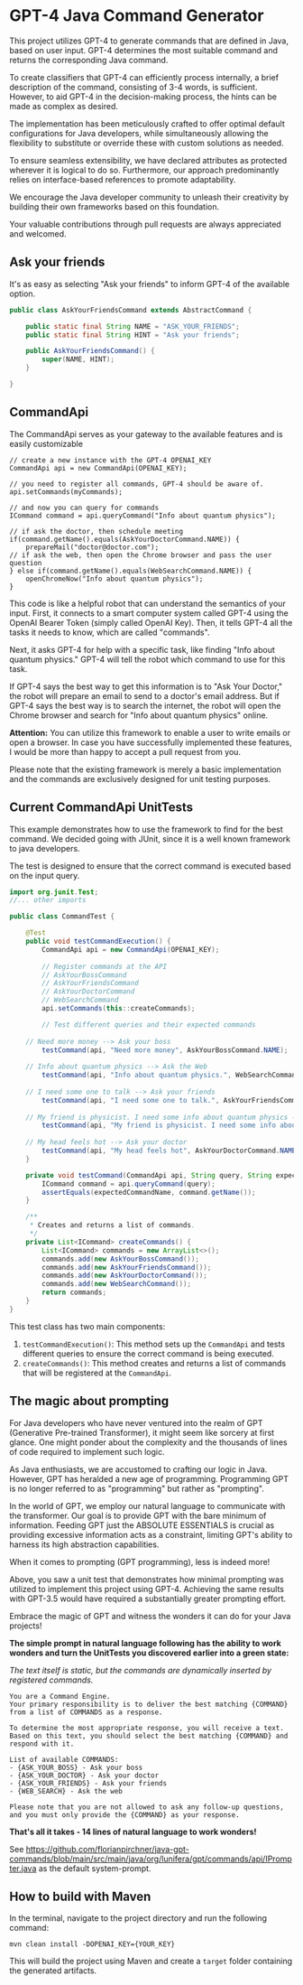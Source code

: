 # GPT-4 Java Command Generator

This project utilizes GPT-4 to generate commands that are defined in Java, based on user input. GPT-4 determines the most suitable command and returns the corresponding Java command.

To create classifiers that GPT-4 can efficiently process internally, a brief description of the command, consisting of 3-4 words, is sufficient. However, to aid GPT-4 in the decision-making process, the hints can be made as complex as desired.

The implementation has been meticulously crafted to offer optimal default configurations for Java developers, while simultaneously allowing the flexibility to substitute or override these with custom solutions as needed.

To ensure seamless extensibility, we have declared attributes as protected wherever it is logical to do so. Furthermore, our approach predominantly relies on interface-based references to promote adaptability.

We encourage the Java developer community to unleash their creativity by building their own frameworks based on this foundation.

Your valuable contributions through pull requests are always appreciated and welcomed.

## Ask your friends

It's as easy as selecting "Ask your friends" to inform GPT-4 of the available option. 

```java
public class AskYourFriendsCommand extends AbstractCommand {

	public static final String NAME = "ASK_YOUR_FRIENDS";
	public static final String HINT = "Ask your friends";

	public AskYourFriendsCommand() {
		super(NAME, HINT);
	}

}
```

## CommandApi
The CommandApi serves as your gateway to the available features and is easily customizable

```
// create a new instance with the GPT-4 OPENAI_KEY
CommandApi api = new CommandApi(OPENAI_KEY);

// you need to register all commands, GPT-4 should be aware of.
api.setCommands(myCommands);

// and now you can query for commands
ICommand command = api.queryCommand("Info about quantum physics");

// if ask the doctor, then schedule meeting
if(command.getName().equals(AskYourDoctorCommand.NAME)) {
	prepareMail("doctor@doctor.com");
// if ask the web, then open the Chrome browser and pass the user question
} else if(command.getName().equals(WebSearchCommand.NAME)) {
	openChromeNow("Info about quantum physics");
}
```

This code is like a helpful robot that can understand the semantics of your input. First, it connects to a smart computer system called GPT-4 using the OpenAI Bearer Token (simply called OpenAI Key). Then, it tells GPT-4 all the tasks it needs to know, which are called "commands".

Next, it asks GPT-4 for help with a specific task, like finding "Info about quantum physics." GPT-4 will tell the robot which command to use for this task.

If GPT-4 says the best way to get this information is to "Ask Your Doctor," the robot will prepare an email to send to a doctor's email address. But if GPT-4 says the best way is to search the internet, the robot will open the Chrome browser and search for "Info about quantum physics" online.

**Attention:**
You can utilize this framework to enable a user to write emails or open a browser. In case you have successfully implemented these features, I would be more than happy to accept a pull request from you. 

Please note that the existing framework is merely a basic implementation and the commands are exclusively designed for unit testing purposes.


## Current CommandApi UnitTests

This example demonstrates how to use the framework to find for the best command. We decided going with JUnit, since it is a well known framework to java developers.

The test is designed to ensure that the correct command is executed based on the input query.

```java
import org.junit.Test;
//... other imports

public class CommandTest {

    @Test
    public void testCommandExecution() {
        CommandApi api = new CommandApi(OPENAI_KEY);
        
        // Register commands at the API
		// AskYourBossCommand
		// AskYourFriendsCommand
		// AskYourDoctorCommand
		// WebSearchCommand
        api.setCommands(this::createCommands);

        // Test different queries and their expected commands
	
	// Need more money --> Ask your boss
        testCommand(api, "Need more money", AskYourBossCommand.NAME);
	
	// Info about quantum physics --> Ask the Web
        testCommand(api, "Info about quantum physics.", WebSearchCommand.NAME);
	
	// I need some one to talk --> Ask your friends
        testCommand(api, "I need some one to talk.", AskYourFriendsCommand.NAME);
	
	// My friend is physicist. I need some info about quantum physics --> Ask your friends
        testCommand(api, "My friend is physicist. I need some info about quantum physics.", AskYourFriendsCommand.NAME);
	
	// My head feels hot --> Ask your doctor
        testCommand(api, "My head feels hot", AskYourDoctorCommand.NAME);
    }

    private void testCommand(CommandApi api, String query, String expectedCommandName) {
        ICommand command = api.queryCommand(query);
        assertEquals(expectedCommandName, command.getName());
    }

    /**
     * Creates and returns a list of commands.
     */
    private List<ICommand> createCommands() {
        List<ICommand> commands = new ArrayList<>();
        commands.add(new AskYourBossCommand());
        commands.add(new AskYourFriendsCommand());
        commands.add(new AskYourDoctorCommand());
        commands.add(new WebSearchCommand());
        return commands;
    }
}
```

This test class has two main components:

1. `testCommandExecution()`: This method sets up the `CommandApi` and tests different queries to ensure the correct command is being executed.
2. `createCommands()`: This method creates and returns a list of commands that will be registered at the `CommandApi`.


## The magic about prompting

For Java developers who have never ventured into the realm of GPT (Generative Pre-trained Transformer), it might seem like sorcery at first glance. One might ponder about the complexity and the thousands of lines of code required to implement such logic.

As Java enthusiasts, we are accustomed to crafting our logic in Java. However, GPT has heralded a new age of programming. Programming GPT is no longer referred to as "programming" but rather as "prompting".

In the world of GPT, we employ our natural language to communicate with the transformer. Our goal is to provide GPT with the bare minimum of information. Feeding GPT just the ABSOLUTE ESSENTIALS is crucial as providing excessive information acts as a constraint, limiting GPT's ability to harness its high abstraction capabilities.

When it comes to prompting (GPT programming), less is indeed more!

Above, you saw a unit test that demonstrates how minimal prompting was utilized to implement this project using GPT-4. Achieving the same results with GPT-3.5 would have required a substantially greater prompting effort. 

Embrace the magic of GPT and witness the wonders it can do for your Java projects!

**The simple prompt in natural language following has the ability to work wonders and turn the UnitTests you discovered earlier into a green state:**

_The text itself is static, but the commands are dynamically inserted by registered commands._

```
You are a Command Engine. 
Your primary responsibility is to deliver the best matching {COMMAND} from a list of COMMANDS as a response.

To determine the most appropriate response, you will receive a text. 
Based on this text, you should select the best matching {COMMAND} and respond with it.

List of available COMMANDS:
- {ASK_YOUR_BOSS} - Ask your boss
- {ASK_YOUR_DOCTOR} - Ask your doctor
- {ASK_YOUR_FRIENDS} - Ask your friends
- {WEB_SEARCH} - Ask the web

Please note that you are not allowed to ask any follow-up questions, 
and you must only provide the {COMMAND} as your response.
```

**That's all it takes - 14 lines of natural language to work wonders!**

See https://github.com/florianpirchner/java-gpt-commands/blob/main/src/main/java/org/lunifera/gpt/commands/api/IPrompter.java as the default system-prompt.


## How to build with Maven

In the terminal, navigate to the project directory and run the following command:

```
mvn clean install -DOPENAI_KEY={YOUR_KEY}
```


This will build the project using Maven and create a `target` folder containing the generated artifacts.
